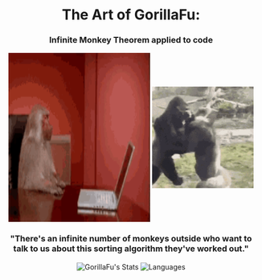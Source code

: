 <div align="center">

# The Art of GorillaFu:
### Infinite Monkey Theorem applied to code

<p float="center">
   <img align="center" img height="335.2px" src="MonkeyHacker.gif" alt="computer monkey" width="56%"/>
   <img align="center" src="gorille.gif" alt="gorillas" width="40%"/>
</p>

### "There's an infinite number of monkeys outside who want to talk to us about this sorting algorithm they've worked out."

<a><img height="165px" img align="center" alt="GorillaFu's Stats" src="https://github-readme-stats.vercel.app/api?username=GorillaFu&show_icons=true&theme=chartreuse-dark" />
</a><a><img hight="165px" img align="center" alt="Languages" src="https://github-readme-stats.vercel.app/api/top-langs/?username=GorillaFu&layout=compact&hide=perl&theme=chartreuse-dark" /></a>